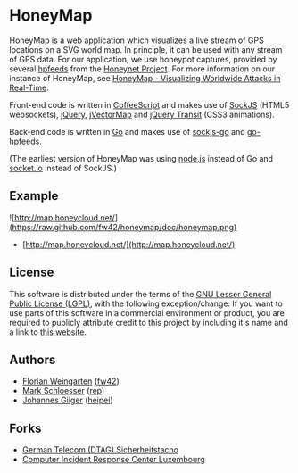 HoneyMap
========

HoneyMap is a web application which visualizes a live stream of
GPS locations on a SVG world map. In principle, it can be used
with any stream of GPS data. For our application, we use honeypot
captures, provided by several [hpfeeds](https://github.com/rep/hpfeeds)
from the [Honeynet Project](http://www.honeynet.org/). For more information
on our instance of HoneyMap, see
[HoneyMap - Visualizing Worldwide Attacks in Real-Time](http://www.honeynet.org/node/960).

Front-end code is written in [CoffeeScript](http://coffeescript.org/) and makes use of
[SockJS](http://sockjs.org/) (HTML5 websockets), [jQuery](http://jquery.com/),
[jVectorMap](http://jvectormap.com/) and
[jQuery Transit](http://ricostacruz.com/jquery.transit/) (CSS3 animations).

Back-end code is written in [Go](http://golang.org/) and makes use of
[sockjs-go](https://github.com/fzzy/sockjs-go/) and
[go-hpfeeds](https://github.com/fw42/go-hpfeeds/).

(The earliest version of HoneyMap was using [node.js](http://nodejs.org/)
instead of Go and [socket.io](http://socket.io/) instead of SockJS.)

Example
-------
![http://map.honeycloud.net/](https://raw.github.com/fw42/honeymap/doc/honeymap.png)

* [http://map.honeycloud.net/](http://map.honeycloud.net/)

License
-------
This software is distributed under the terms of the
[GNU Lesser General Public License (LGPL)](http://github.com/fw42/honeymap/blob/master/LICENSE),
with the following exception/change: If you want to use parts of this software
in a commercial environment or product, you are required to publicly attribute credit to this
project by including it's name and a link to [this website](https://github.com/fw42/honeymap/).

Authors
-------
* [Florian Weingarten](mailto:flo@hackvalue.de) ([fw42](https://github.com/fw42/))
* [Mark Schloesser](mailto:mark.schloesser@rwth-aachen.de) ([rep](https://github.com/rep/))
* [Johannes Gilger](mailto:heipei@heipei.net) ([heipei](https://github.com/heipei/))

Forks
-----
* [German Telecom (DTAG) Sicherheitstacho](http://www.sicherheitstacho.eu/)
* [Computer Incident Response Center Luxembourg](http://map.circl.lu/)
